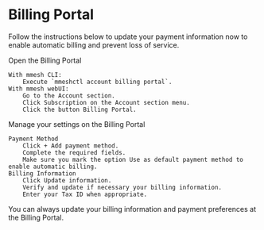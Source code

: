 # Billing Portal

Follow the instructions below to update your payment information now to enable automatic billing and prevent loss of service.

Open the Billing Portal

    With mmesh CLI:
        Execute `mmeshctl account billing portal`.
    With mmesh webUI:
        Go to the Account section.
        Click Subscription on the Account section menu.
        Click the button Billing Portal.

Manage your settings on the Billing Portal

    Payment Method
        Click + Add payment method.
        Complete the required fields.
        Make sure you mark the option Use as default payment method to enable automatic billing.
    Billing Information
        Click Update information.
        Verify and update if necessary your billing information.
        Enter your Tax ID when appropriate.

You can always update your billing information and payment preferences at the Billing Portal.
